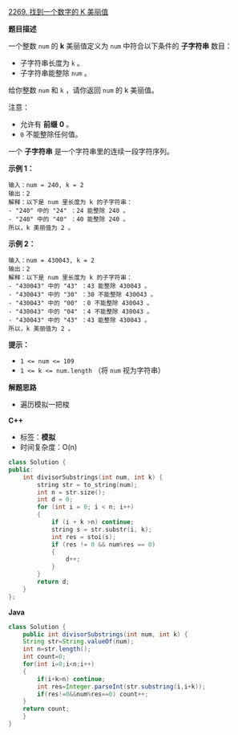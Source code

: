 [2269. 找到一个数字的 K 美丽值](https://leetcode.cn/problems/find-the-k-beauty-of-a-number/)

**题目描述**

一个整数 `num` 的 **k** 美丽值定义为 `num` 中符合以下条件的 **子字符串** 数目：

- 子字符串长度为 `k` 。
- 子字符串能整除 `num` 。

给你整数 `num` 和 `k` ，请你返回 `num` 的 k 美丽值。

注意：

- 允许有 **前缀** **0** 。
- `0` 不能整除任何值。

一个 **子字符串** 是一个字符串里的连续一段字符序列。

**示例 1：**

```
输入：num = 240, k = 2
输出：2
解释：以下是 num 里长度为 k 的子字符串：
- "240" 中的 "24" ：24 能整除 240 。
- "240" 中的 "40" ：40 能整除 240 。
所以，k 美丽值为 2 。
```

**示例 2：**

```
输入：num = 430043, k = 2
输出：2
解释：以下是 num 里长度为 k 的子字符串：
- "430043" 中的 "43" ：43 能整除 430043 。
- "430043" 中的 "30" ：30 不能整除 430043 。
- "430043" 中的 "00" ：0 不能整除 430043 。
- "430043" 中的 "04" ：4 不能整除 430043 。
- "430043" 中的 "43" ：43 能整除 430043 。
所以，k 美丽值为 2 。
```

**提示：**

- `1 <= num <= 109`
- `1 <= k <= num.length` （将 `num` 视为字符串）

**解题思路**

+ 遍历模拟一把梭

**C++**

+ 标签：**模拟**
+ 时间复杂度：O(n)

~~~C++
class Solution {
public:
	int divisorSubstrings(int num, int k) {
		string str = to_string(num);
		int n = str.size();
		int d = 0;
		for (int i = 0; i < n; i++)
		{
			if (i + k >n) continue;
			string s = str.substr(i, k);
			int res = stoi(s);
			if (res != 0 && num%res == 0)
			{
				d++;
			}
		}
		return d;
	}
};
~~~

**Java**

~~~java
class Solution {
    public int divisorSubstrings(int num, int k) {
    String str=String.valueOf(num);
    int n=str.length();
    int count=0;
    for(int i=0;i<n;i++)
    {
        if(i+k>n) continue;
        int res=Integer.parseInt(str.substring(i,i+k));
        if(res!=0&&num%res==0) count++;
    }
    return count;
    }
}
~~~

